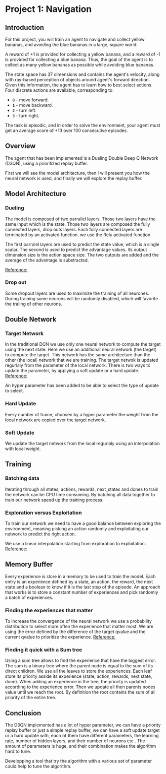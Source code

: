 

# Project 1: Navigation

## Introduction

For this project, you will train an agent to navigate and collect yellow bananas, and avoiding the blue bananas in a large, square world. 

A reward of +1 is provided for collecting a yellow banana, and a reward of -1 is provided for collecting a blue banana.  Thus, the goal of the agent is to collect as many yellow bananas as possible while avoiding blue bananas.  

The state space has 37 dimensions and contains the agent's velocity, along with ray-based perception of objects around agent's forward direction.  Given this information, the agent has to learn how to best select actions.  Four discrete actions are available, corresponding to:
- **`0`** - move forward.
- **`1`** - move backward.
- **`2`** - turn left.
- **`3`** - turn right.

The task is episodic, and in order to solve the environment, your agent must get an average score of +13 over 100 consecutive episodes.


## Overview

The agent that has been implemented is a Dueling Double Deep Q Network (D3QN), using a prioritized replay buffer.

First we will see the model architecture, then I will present you how the neural network is used, and finally we will explore the replay buffer.


## Model Architecture

### Dueling
The model is composed of two parrallel layers. Those two layers have the same input which is the state. Those two layers are composed the fully connected layers, drop outs layers. Each fully connected layers are terminated by an activated function. we use the Relu activated function.

The first parralel layers are used to predict the state value, which is a single scalar. The second is used to predict the advantage values. Its output dimension size is the action space size. The two outputs are added and the average of the advantage is substracted.

[Reference:](https://arxiv.org/pdf/1511.06581.pdf)

### Drop out

Some dropout layers are used to maximize the training of all neurones. During training some neurons will be randomly disabled, which will favorite the traiing of other neurons.

## Double Network 

### Target Network
In the traditional DQN we use only one neural network to compute the target using the next state. Here we use an additional neural network (the target) to compute the target. This network has the same architecture than the other (the local) network that we are training. The target netwok is updated regurlaly from the parameter of the local network. There is two ways to update the parameter, by applying a soft update or a hard update.
[Reference:](https://arxiv.org/pdf/1509.06461.pdf)

An hyper parameter has been added to be able to select the type of update to select.

### Hard Update
Every number of frame, choosen by a hyper parameter the weight from the local network are copied over the target network.

### Soft Update
We update the target network from the local regurlaly using an interpolation with local weight.

## Training

### Batching data
Iterating through all states, actions, rewards, next_states and dones to train the network can be CPU time consuming. By batching all data together to train our network speed up the training process.

### Exploration versus Exploitation
To train our network we need to have a good balance between exploring the environment, meaning picking an action randomly and exploitating our network to predict the right action.

We use a linear interpolation starting from exploration to exploitation. 
[Reference:](https://papers.nips.cc/paper/2016/file/8d8818c8e140c64c743113f563cf750f-Paper.pdf)

## Memory Buffer

Every experience is store in a memory to be used to train the model. Each entry is an experience defined by a state, an action, the reward, the next state and a boolean to know if it is the last step of the episode. 
An approach that works is to store a constant number of experiences and pick randomly a batch of experiences.

### Finding the experiences that matter
To increase the convergence of the neural network we use a probability distribution to select more often the experience that matter most. We are using the error defined by the difference of the target qvalue and the current qvalue to prioritize the experience.
[Reference:](https://arxiv.org/pdf/1511.05952.pdf)

### Finding it quick with a Sum tree
Using a sum tree allows to find the experience that have the biggest error. The sum is a binary tree where the parent node is equal to the sum of its direct children.
We use all the leaves to store the experiences. Each leaf store its priority asside its experience (state, action, rewards, next state, done). When adding an experience in the tree, the priority is updated according to the experience error. Then we update all then parents nodes value until we reach the root. By definition the root contains the sum of all priority of the entire tree.

## Conclusion


The D3QN implemented has a lot of hyper parameter, we can have a priority replay buffer or just a simple replay buffer, we can have a soft update target or a hard update with, each of them have different parameters, the learning rate, number of hidden layers, and their number of neurons etc.. The amount of parameters is huge, and their combination makes the algorithm hard to tune.

Developping a tool that try the algorithm with a various set of parameter could help to tune the algorithm.





